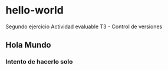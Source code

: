 # hello-world
Segundo ejercicio Actividad evaluable T3 - Control de versiones
## Hola Mundo
### Intento de hacerlo solo
